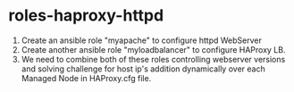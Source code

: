 # roles-haproxy-httpd

1. Create an ansible role "myapache" to configure httpd WebServer
2. Create another ansible role "myloadbalancer" to configure HAProxy LB.
3. We need to combine both of these roles controlling webserver versions and solving challenge for host ip's addition dynamically over each Managed Node in HAProxy.cfg file.
